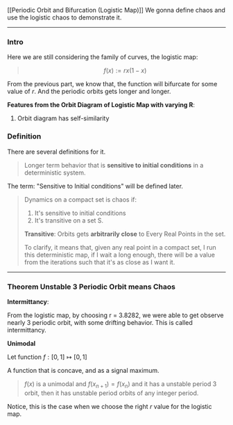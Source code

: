 [[Periodic Orbit and Bifurcation (Logistic Map)]]
We gonna define chaos and use the logistic chaos to demonstrate it. 


---
### **Intro**

Here we are still considering the family of curves, the logistic map: 

> $$f(x):= rx(1 - x)$$

From the previous part, we know that, the function will bifurcate for some value of $r$. And the periodic orbits gets longer and longer. 

**Features from the Orbit Diagram of Logistic Map with varying R**: 

1. Orbit diagram has self-similarity 

### Definition

There are several definitions for it. 

> Longer term behavior that is **sensitive to initial conditions** in a deterministic system. 

The term: "Sensitive to Initial conditions" will be defined later. 

> Dynamics on a compact set is chaos if: 
> 1. It's sensitive to initial conditions
> 2. It's transitive on a set S. 
> 
> **Transitive**: Orbits gets **arbitrarily close** to Every Real Points in the set. 
> 
> To clarify, it means that, given any real point in a compact set, I run this deterministic map, if I wait a long enough, there will be a value from the iterations such that it's as close as I want it. 

---
### **Theorem Unstable 3 Periodic Orbit means Chaos**

**Intermittancy**: 

From the logistic map, by choosing r = 3.8282, we were able to get observe nearly 3 periodic orbit, with some drifting behavior. This is called intermittancy.

**Unimodal**

Let function $f: [0, 1] \mapsto [0, 1]$

A function that is concave, and as a signal maximum. 

> $f(x)$ is a unimodal and $f(x_{n + 1}) = f(x_n)$ and it has a unstable period 3 orbit, then it has unstable period orbits of any integer period. 

Notice, this is the case when we choose the right $r$ value for the logistic map. 

